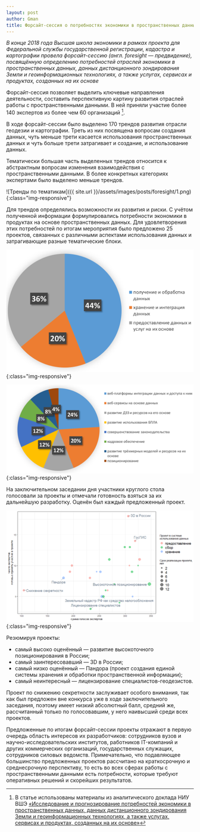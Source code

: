 ```yaml
---
layout: post
author: Gman
title: Форсайт-сессия о потребностях экономики в пространственных данных
---
```

*В конце 2018 года Высшая школа экономики в рамках проекта для Федеральной службы государственной регистрации, кадастра и картографии провела форсайт-сессию (англ. foresight — предвидение), посвящённую определению потребностей отраслей экономики в пространственных данных, данных дистанционного зондирования Земли и геоинформационных технологиях, а также услугах, сервисах и продуктах, созданных на их основе*

Форсайт-сессия позволяет выделить ключевые направления деятельности, составить перспективную картину развития отраслей работы с пространственными данными. В ней приняли участие более 140 экспертов из более чем 60 организаций [^1].

[^1]: В статье использованы материалы из аналитического доклада НИУ ВШЭ [«Исследование и прогнозирование потребностей экономики в пространственных данных, данных дистанционного зондирования Земли и геоинформационных технологиях, а также услугах, сервисах и продуктах, созданных на их основе»](https://pd.hse.ru/doklad)

В ходе форсайт-сессии было выделено 170 трендов развития отрасли геодезии и картографии. Треть из них посвящена вопросам создания данных, чуть меньше трети касается использования пространственных данных и чуть больше трети затрагивает и создание, и использование данных.

Тематически большая часть выделенных трендов относится к абстрактным вопросам изменения взаимодействия с пространственными данными. В более конкретных категориях экспертами было выделено меньше трендов.

![Тренды по тематикам]({{ site.url }}/assets/images/posts/foresight/1.png){:class="img-responsive"}

Для трендов определялись возможности их развития и риски. С учётом полученной информации формулировались потребности экономики в продуктах на основе пространственных данных. Для удовлетворения этих потребностей по итогам мероприятия было предложено 25 проектов, связанных с различными аспектами использования данных и затрагивающие разные тематические блоки.

![Предложенные проекты по аспектам использования пространственных данных](/assets/images/posts/foresight/2.png){:class="img-responsive"}

![Предложенные проекты по тематикам](/assets/images/posts/foresight/3.png){:class="img-responsive"}

На заключительном заседании дня участники круглого стола голосовали за проекты и отмечали готовность взяться за их дальнейшую разработку. Оценён был каждый предложенный проект.

![Итоговые проекты форсайт-сессии](/assets/images/posts/foresight/4.png){:class="img-responsive"}

Резюмируя проекты:

- самый высоко оценённый — развитие высокоточного позиционирования в России;
- самый заинтересовавший — 3D в России;
- самый низко оценённый — Пандора (проект создания единой системы хранения и обработки пространственной информации);
- самый неинтересный — лицензирование специалистов-геодезистов.

Проект по снижению секретности заслуживает особого внимания, так как был предложен вне конкурса уже в ходе заключительного заседания, поэтому имеет низкий абсолютный балл, средний же, рассчитанный только по голосовавшим, у него наивысший среди всех проектов.

Предложенные по итогам форсайт-сессии проекты отражают в первую очередь область интересов их разработчиков: сотрудников вузов и научно-исследовательских институтов, работников IT-компаний и других коммерческих организаций, государственных служащих, сотрудников силовых ведомств. Примечательно, что подавляющее большинство предложенных проектов рассчитано на краткосрочную и среднесрочную перспективу, то есть во всех сферах работы с пространственными данными есть потребности, которые требуют оперативных решений и скорейших результатов.